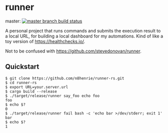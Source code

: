 # runner

master: [![master branch build status](https://github.com/n8henrie/runner-rs/actions/workflows/ci.yml/badge.svg?branch=master)](https://github.com/n8henrie/runner-rs/actions/workflows/ci.yml)

<!-- dev: [![dev branch build status](https://github.com/n8henrie/runner-rs/actions/workflows/ci.yml/badge.svg?branch=dev)](https://github.com/n8henrie/runner-rs/actions/workflows/ci.yml) -->

A personal project that runs commands and submits the execution result to a
local URL, for building a local dashboard for my automations. Kind of like a
toy version of <https://healthchecks.io/>.


Not to be confused with <https://github.com/stevedonovan/runner>.

## Quickstart

```console
$ git clone https://github.com/n8henrie/runner-rs.git
$ cd runner-rs
$ export URL=your.server.url
$ cargo build --release
$ ./target/release/runner say_foo echo foo
foo
$ echo $?
0
$ ./target/release/runner fail bash -c 'echo bar >/dev/stderr; exit 1'
bar
$ echo $?
1
```
